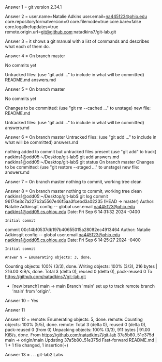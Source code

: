 Answer 1 = git version 2.34.1

Answer 2 = user.name=Natalie Adkins
user.email=na445123@ohio.edu
core.repositoryformatversion=0
core.filemode=true
core.bare=false
core.logallrefupdates=true
remote.origin.url=git@github.com:natadkins7/git-lab.git

Answer 3 = it shows a git manual with a list of commands and describes what each of them do.

Answer 4 = On branch master

No commits yet

Untracked files:
  (use "git add <file>..." to include in what will be committed)
	README.md
	answers.md

Answer 5 = 
On branch master

No commits yet

Changes to be committed:
  (use "git rm --cached <file>..." to unstage)
	new file:   README.md

Untracked files:
  (use "git add <file>..." to include in what will be committed)
	answers.md

Answer 6 = 
On branch master
Untracked files:
  (use "git add <file>..." to include in what will be committed)
	answers.md

nothing added to commit but untracked files present (use "git add" to track)
nadkins1@odd05:~/Desktop/git-lab$ git add answers.md
nadkins1@odd05:~/Desktop/git-lab$ git status
On branch master
Changes to be committed:
  (use "git restore --staged <file>..." to unstage)
	new file:   answers.md


Answer 7 = On branch master
nothing to commit, working tree clean

Answer 8 = On branch master
nothing to commit, working tree clean
nadkins1@odd05:~/Desktop/git-lab$ git log
commit 96174e3c7a227b2a5567e46f5aa3fcebd3a02235 (HEAD -> master)
Author: Natalie Adkinsgit config -- global user.email na445123@ohio.edu <nadkins1@odd05.cs.ohiou.edu>
Date:   Fri Sep 6 14:31:32 2024 -0400

    Initial commit

commit 00c14bf0537db197b40655015a28082ec4913464
Author: Natalie Adkinsgit config -- global user.email na445123@ohio.edu <nadkins1@odd05.cs.ohiou.edu>
Date:   Fri Sep 6 14:25:27 2024 -0400

    Initial commit

    Answer 9 = Enumerating objects: 3, done.
Counting objects: 100% (3/3), done.
Writing objects: 100% (3/3), 216 bytes | 216.00 KiB/s, done.
Total 3 (delta 0), reused 0 (delta 0), pack-reused 0
To https://github.com/natadkins7/git-lab.git
 * [new branch]      main -> main
Branch 'main' set up to track remote branch 'main' from 'origin'.

Answer 10 = Yes

Answer 11

Answer 12 =
remote: Enumerating objects: 5, done.
remote: Counting objects: 100% (5/5), done.
remote: Total 3 (delta 0), reused 0 (delta 0), pack-reused 0 (from 0)
Unpacking objects: 100% (3/3), 911 bytes | 91.00 KiB/s, done.
From https://github.com/natadkins7/git-lab
   37a5b80..51e375d  main       -> origin/main
Updating 37a5b80..51e375d
Fast-forward
 README.md | 1 +
 1 file changed, 1 insertion(+)

Answer 13 = .  ..  git-lab2  Labs
